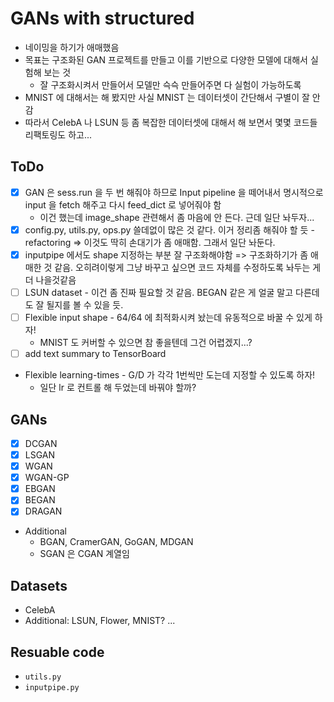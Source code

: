 # GANs with structured

* 네이밍을 하기가 애매했음
* 목표는 구조화된 GAN 프로젝트를 만들고 이를 기반으로 다양한 모델에 대해서 실험해 보는 것
    * 잘 구조화시켜서 만들어서 모델만 슥슥 만들어주면 다 실험이 가능하도록
* MNIST 에 대해서는 해 봤지만 사실 MNIST 는 데이터셋이 간단해서 구별이 잘 안 감
* 따라서 CelebA 나 LSUN 등 좀 복잡한 데이터셋에 대해서 해 보면서 몇몇 코드들 리팩토링도 하고...

## ToDo

* [x] GAN 은 sess.run 을 두 번 해줘야 하므로 Input pipeline 을 떼어내서 명시적으로 input 을 fetch 해주고 다시 feed_dict 로 넣어줘야 함
    * 이건 했는데 image_shape 관련해서 좀 마음에 안 든다. 근데 일단 놔두자...
* [x] config.py, utils.py, ops.py 쓸데없이 많은 것 같다. 이거 정리좀 해줘야 할 듯 - refactoring => 이것도 딱히 손대기가 좀 애매함. 그래서 일단 놔둔다.
* [x] inputpipe 에서도 shape 지정하는 부분 잘 구조화해야함 => 구조화하기가 좀 애매한 것 같음. 오히려이렇게 그냥 바꾸고 싶으면 코드 자체를 수정하도록 놔두는 게 더 나을것같음
* [ ] LSUN dataset - 이건 좀 진짜 필요할 것 같음. BEGAN 같은 게 얼굴 말고 다른데도 잘 될지를 볼 수 있을 듯.
* [ ] Flexible input shape - 64/64 에 최적화시켜 놨는데 유동적으로 바꿀 수 있게 하자!
    * MNIST 도 커버할 수 있으면 참 좋을텐데 그건 어렵겠지...?
* [ ] add text summary to TensorBoard
* Flexible learning-times - G/D 가 각각 1번씩만 도는데 지정할 수 있도록 하자!
	* 일단 lr 로 컨트롤 해 두었는데 바꿔야 할까?

## GANs

* [x] DCGAN
* [x] LSGAN
* [x] WGAN
* [x] WGAN-GP
* [x] EBGAN
* [x] BEGAN
* [x] DRAGAN
* Additional
    * BGAN, CramerGAN, GoGAN, MDGAN
    * SGAN 은 CGAN 계열임

## Datasets

* CelebA
* Additional: LSUN, Flower, MNIST? ...


## Resuable code

* `utils.py`
* `inputpipe.py`
